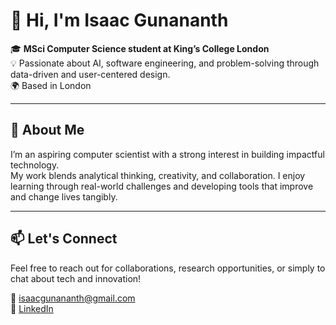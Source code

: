 # 👋 Hi, I'm Isaac Gunananth

🎓 **MSci Computer Science student at King’s College London**  
💡 Passionate about AI, software engineering, and problem-solving through data-driven and user-centered design.  
🌍 Based in London

---

## 🧠 About Me

I’m an aspiring computer scientist with a strong interest in building impactful technology.  
My work blends analytical thinking, creativity, and collaboration. I enjoy learning through real-world challenges and developing tools that improve and change lives tangibly.

---

## 📫 Let's Connect

Feel free to reach out for collaborations, research opportunities, or simply to chat about tech and innovation!  

📧 [isaacgunananth@gmail.com](mailto:isaacgunananth@gmail.com)  
🔗 [LinkedIn](https://linkedin.com/in/isaac-sg)
